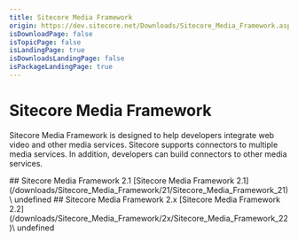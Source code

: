 ```yaml
---
title: Sitecore Media Framework
origin: https://dev.sitecore.net/Downloads/Sitecore_Media_Framework.aspx
isDownloadPage: false
isTopicPage: false
isLandingPage: true
isDownloadsLandingPage: false
isPackageLandingPage: true
---
```


# Sitecore Media Framework

Sitecore Media Framework is designed to help developers integrate web video and other media services. Sitecore supports connectors to multiple media services. In addition, developers can build connectors to other media services.

<Card variant='outlineRaised' px={0} mb={8}>
<CardHeader>
## Sitecore Media Framework 2.1
</CardHeader>
<CardBody>
[Sitecore Media Framework 2.1](/downloads/Sitecore_Media_Framework/21/Sitecore_Media_Framework_21)\
undefined


</CardBody>          
</Card>
<Card variant='outlineRaised' px={0} mb={8}>
<CardHeader>
## Sitecore Media Framework 2.x
</CardHeader>
<CardBody>
[Sitecore Media Framework 2.2](/downloads/Sitecore_Media_Framework/2x/Sitecore_Media_Framework_22)\
undefined


</CardBody>          
</Card>
